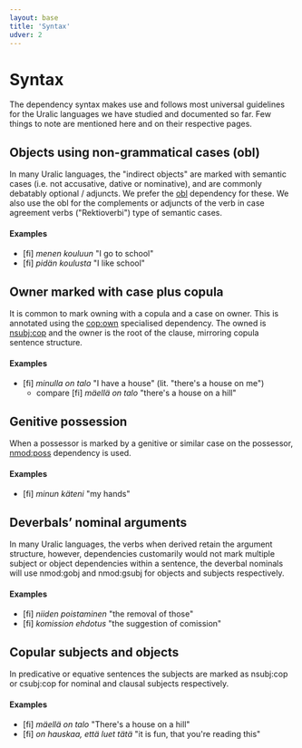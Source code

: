 ```yaml
---
layout: base
title: 'Syntax'
udver: 2
---
```


# Syntax

The dependency syntax makes use and follows most universal guidelines for the
Uralic languages we have studied and documented so far. Few things to note are
mentioned here and on their respective pages.

## Objects using non-grammatical cases (obl)

In many Uralic languages, the "indirect objects" are marked with semantic cases
(i.e. not accusative, dative or nominative), and are commonly debatably optional
/ adjuncts. We prefer the [obl]() dependency for these. We also use the obl for
the complements or adjuncts of the verb in case agreement verbs ("Rektioverbi")
type of semantic cases.

#### Examples

* [fi] _menen kouluun_ "I go to school"
* [fi] _pidän koulusta_ "I like school"

## Owner marked with case plus copula

It is common to mark owning with a copula and a case on owner. This is
annotated using the [cop:own]() specialised dependency. The owned is
[nsubj:cop]() and the owner is the root of the clause, mirroring copula sentence
structure.

#### Examples

* [fi] _minulla on talo_ "I have a house" (lit. "there's a house on me")
  * compare [fi] _mäellä on talo_ "there's a house on a hill"

## Genitive possession

When a possessor is marked by a genitive or similar case on the possessor,
[nmod:poss]() dependency is used.

#### Examples

* [fi] _minun käteni_ "my hands"

## Deverbals’ nominal arguments

In many Uralic languages, the verbs when derived retain the argument structure,
however, dependencies customarily would not mark multiple subject or object
dependencies within a sentence, the deverbal nominals will use nmod:gobj and
nmod:gsubj for objects and subjects respectively.

#### Examples

* [fi] _niiden poistaminen_ "the removal of those"
* [fi] _komission ehdotus_ "the suggestion of comission"

## Copular subjects and objects

In predicative or equative sentences the subjects are marked as nsubj:cop or
csubj:cop for nominal and clausal subjects respectively.

#### Examples

* [fi] _mäellä on talo_ "There's a house on a hill"
* [fi] _on hauskaa, että luet tätä_ "it is fun, that you're reading this"

